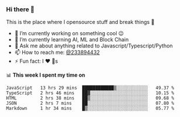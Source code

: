 ### Hi there 👋

<!--
**a233894432/a233894432** is a ✨ _special_ ✨ repository because its `README.md` (this file) appears on your GitHub profile.

Here are some ideas to get you started:

- 🔭 I’m currently working on ...
- 🌱 I’m currently learning ...
- 👯 I’m looking to collaborate on ...
- 🤔 I’m looking for help with ...
- 💬 Ask me about ...
- 📫 How to reach me: ...
- 😄 Pronouns: ...
- ⚡ Fun fact: ...
-->
 
 
This is the place where I opensource stuff and break things :rofl:

- 🔭 I’m currently working on something cool :wink:
- 🌱 I’m currently learning AI, ML and Block Chain
- 💬 Ask me about anything related to Javascript/Typescript/Python
- 📫 How to reach me: [@233894432](https://twitter.com/233894432)
- ⚡ Fun fact: I :heart: :dog:s

📊 **This week I spent my time on**
<!--START_SECTION:waka-->
```text
JavaScript   13 hrs 29 mins  ████████████▒░░░░░░░░░░░░   49.37 % 
TypeScript   2 hrs 46 mins   ██▓░░░░░░░░░░░░░░░░░░░░░░   10.15 % 
HTML         2 hrs 38 mins   ██▒░░░░░░░░░░░░░░░░░░░░░░   09.68 % 
JSON         2 hrs 7 mins    ██░░░░░░░░░░░░░░░░░░░░░░░   07.80 % 
Markdown     1 hr 34 mins    █▒░░░░░░░░░░░░░░░░░░░░░░░   05.77 % 
```
<!--END_SECTION:waka-->
